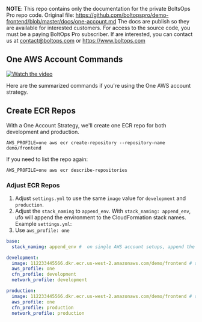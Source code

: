 <!-- note marker start -->
**NOTE**: This repo contains only the documentation for the private BoltsOps Pro repo code.
Original file: https://github.com/boltopspro/demo-frontend/blob/master/docs/one-account.md
The docs are publish so they are available for interested customers.
For access to the source code, you must be a paying BoltOps Pro subscriber.
If are interested, you can contact us at contact@boltops.com or https://www.boltops.com

<!-- note marker end -->

## One AWS Account Commands

[![Watch the video](https://img.boltops.com/boltopspro/video-preview/single/demo-frontend.png)](https://www.youtube.com/watch?v=t_14fzAtJ9c)

Here are the summarized commands if you're using the One AWS account strategy.

## Create ECR Repos

With a One Account Strategy, we'll create one ECR repo for both development and production.

    AWS_PROFILE=one aws ecr create-repository --repository-name demo/frontend

If you need to list the repo again:

    AWS_PROFILE=one aws ecr describe-repositories

### Adjust ECR Repos

1. Adjust `settings.yml` to use the same `image` value for `development` and `production`.
2. Adjust the `stack_naming` to `append_env`. With `stack_naming: append_env`, ufo will append the environment to the CloudFormation stack names.  Example `settings.yml`:
3. Use `aws_profile: one`

```yaml
base:
  stack_naming: append_env #  on single AWS account setups, append the environment for different CloudFormation stack names

development:
  image: 112233445566.dkr.ecr.us-west-2.amazonaws.com/demo/frontend # same as production
  aws_profile: one
  cfn_profile: development
  network_profile: development

production:
  image: 112233445566.dkr.ecr.us-west-2.amazonaws.com/demo/frontend # same as development
  aws_profile: one
  cfn_profile: production
  network_profile: production
```
